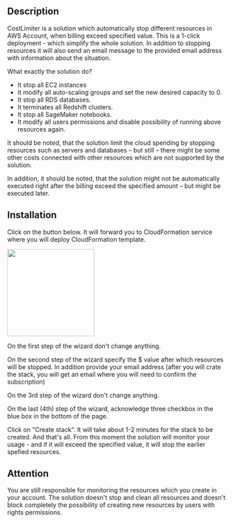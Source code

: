 ## Description

CostLimiter is a solution which automatically stop different resources in AWS Account, when billing exceed specified value. This is a 1-click deployment - which simplify the whole solution. In addition to stopping resources it will also send an email message to the provided email address with information about the situation.

What exactly the solution do?
-	It stop all EC2 instances
-	It modify all auto-scaling groups and set the new desired capacity to 0.
-	It stop all RDS databases.
-	It terminates all Redshift clusters.
-	It stop all SageMaker notebooks.
-	It modify all users permissions and disable possibility of running above resources again.

It should be noted, that the solution limit the cloud spending by stopping resources such as servers and databases – but still – there might be some other costs connected with other resources which are not supported by the solution.

In addition, it should be noted, that the solution might not be automatically executed right after the billing exceed  the specified amount – but might be executed later.


## Installation

Click on the button below. It will forward you to CloudFormation service where you will deploy CloudFormation template.

<a href="https://console.aws.amazon.com/cloudformation/home?region=us-east-1#/stacks/new?stackName=costlimiter&templateURL=https://cost-limiter.s3.amazonaws.com/CostLimiter.yaml" ><img src="https://d2908q01vomqb2.cloudfront.net/f1f836cb4ea6efb2a0b1b99f41ad8b103eff4b59/2017/02/10/launchstack.png" width="200"></a>

On the first step of the wizard don't change anything.

On the second step of the wizard specify the $ value after which resources will be stopped. In addition provide your email address (after you will crate the stack, you will get an email where you will need to confirm the subscription)

On the 3rd step of the wizard don't change anything.

On the last (4th) step of the wizard, acknowledge three checkbox in the blue box in the bottom of the page.

Click on "Create stack". It will take about 1-2 minutes for the stack to be created. And that's all. From this moment the solution will monitor your usage - and if it will exceed the specified value, it will stop the earlier spefied resources.

## Attention
You are still responsible for monitoring the resources which you create in your account. The solution doesn't stop and clean all resources and doesn't block completely the possibility of creating new resources by users with rights permissions.
